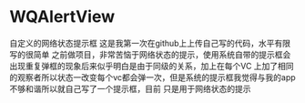 # WQAlertView
自定义的网络状态提示框
这是我第一次在github上上传自己写的代码，水平有限写的很简单
之前做项目，非常苦恼于网络状态的提示，使用系统自带的提示框会出现重复弹框的现象后来似乎明白是由于同级的关系，加上在每个VC
上加了相同的观察者所以状态一改变每个vc都会弹一次，但是系统的提示框我觉得与我的app不够和谐所以就自己写了一个提示框，目前
只是用于网络状态的提示
